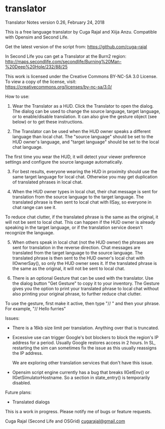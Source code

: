 # translator
Translator Notes
version  0.26, February 24, 2018

This is a free language translator by Cuga Rajal and Xiija Anzu.
Compatible with Opensim and Second Life.

Get the latest version of the script from: https://github.com/cuga-rajal

In Second Life you can get a Translator at the Burn2 region:
  http://maps.secondlife.com/secondlife/Burning%20Man-%20Deep%20Hole/232/88/25

This work is licensed under the Creative Commons BY-NC-SA 3.0 License.
To view a copy of the license, visit:
  https://creativecommons.org/licenses/by-nc-sa/3.0/


How to use:

1) Wear the Translator as a HUD. Click the Translator to open the dialog. The
dialog can be used to change the source language, target language, or to
enable/disable translation. It can also give the gesture object (see below)
or to get these instructions.

2) The Translator can be used when the HUD owner speaks a different language than
local chat. The "source language" should be set to the HUD owner's language, and
"target language" should be set to the local chat language.

The first time you wear the HUD, it will detect your viewer preference settings and 
configure the source language automatically.

3) For best results, everyone wearing the HUD in proximity should use the same
target language for local chat. Otherwise you may get duplication of translated
phrases in local chat.

4) When the HUD owner types in local chat, their chat message is sent for
translation from the source language to the target language. The translated
phrase is then sent to local chat with llSay, so everyone in chat range can see
it.

To reduce chat clutter, if the translated phrase is the same as the original, it
will not be sent to local chat. This can happen if the HUD owner is already
speaking in the target language, or if the translation service doesn't recognize
the language.

5) When others speak in local chat (not the HUD owner) the phrases are sent for
translation in the reverse direction. Chat messages are translated from the
target language to the source language. The translated phrase is then sent to
the HUD owner's local chat with llOwnerSay(), so only the HUD owner sees it. If
the translated phrase is the same as the original, it will not be sent to local
chat.

6) There is an optional Gesture that can be used with the translator.
Use the dialog button "Get Gesture" to copy it to your inventory.
The Gesture gives you the option to print your translated phrase to local chat
without also printing your original phrase, to further reduce chat clutter.

To use the gesture, first make it active, then type "// " and then your phrase. 
For example, "// Hello furries"

Issues:

- There is a 16kb size limit per translation. Anything over that is truncated.

- Excessive use can trigger Google's bot blockers to block the region's IP
  address for a period. Usually Google restores access in 2 hours.
  In SL, restarting the sim can sometimes fix the issue as this usually
  reassigns the IP address.

  We are exploring other translation services that don't have this issue.
  
- Opensim script engine currently has a bug that breaks llGetEnv() or
  llGetSimulatorHostname. So a section in state_entry() is temporarily
  disabled.
  
Future plans:

- Translated dialogs

This is a work in progress. Please notify me of bugs or feature requests.

Cuga Rajal (Second Life and OSGrid)
cugarajal@gmail.com
